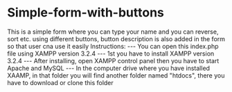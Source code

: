 # Simple-form-with-buttons
This is a simple form where you can type your name and you can reverse, sort etc. using different buttons, button description is also added in the form so that user cna use it easily
Instructions:
--- You can open this index.php file using XAMPP version 3.2.4 
--- 1st you have to install XAMPP version 3.2.4
--- After installing, open XAMPP control panel then you have to start Apache and MySQL 
--- In the computer drive where you have installed XAAMP, in that folder you will find another folder named "htdocs", there you have to download or clone this folder
